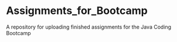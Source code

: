 # Assignments_for_Bootcamp
A repository for uploading finished assignments for the Java Coding Bootcamp
